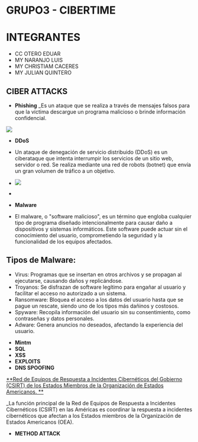 # GRUPO3 - CIBERTIME
# INTEGRANTES

- CC OTERO EDUAR
- MY NARANJO LUIS
- MY CHRISTIAM CACERES
- MY JULIAN QUINTERO

## CIBER ATTACKS

- **Phishing**
_Es un ataque que se realiza a través de mensajes falsos para que la víctima descargue un programa malicioso o brinde información confidencial.

![](https://digilopolis.com/blog/wp-content/uploads/2017/09/Phishing-1024x690.jpg)

- **DDoS**

- Un ataque de denegación de servicio distribuido (DDoS) es un ciberataque que intenta interrumpir los servicios de un sitio web, servidor o red. Se realiza mediante una red de robots (botnet) que envía un gran volumen de tráfico a un objetivo. 

- ![](https://img.freepik.com/vector-gratis/infografia-ransomware-diseno-plano_23-2149381248.jpg)
- 
- **Malware**
- El malware, o "software malicioso", es un término que engloba cualquier tipo de programa diseñado intencionalmente para causar daño a dispositivos y sistemas informáticos. Este software puede actuar sin el conocimiento del usuario, comprometiendo la seguridad y la funcionalidad de los equipos afectados.
  
## **Tipos de Malware:**
* Virus: Programas que se insertan en otros archivos y se propagan al ejecutarse, causando daños y replicándose.
* Troyanos: Se disfrazan de software legítimo para engañar al usuario y facilitar el acceso no autorizado a un sistema.
* Ransomware: Bloquea el acceso a los datos del usuario hasta que se pague un rescate, siendo uno de los tipos más dañinos y costosos.
* Spyware: Recopila información del usuario sin su consentimiento, como contraseñas y datos personales.
* Adware: Genera anuncios no deseados, afectando la experiencia del usuario.
  
- **Mintm**
- **SQL**
- **XSS**
- **EXPLOITS**
- **DNS SPOOFING**
  
[**Red de Equipos de Respuesta a Incidentes Cibernéticos del Gobierno (CSIRT) de los Estados Miembros de la Organización de Estados Americanos. **](https://csirtamericas.org/en)

_La función principal de la Red de Equipos de Respuesta a Incidentes Cibernéticos (CSIRT) en las Américas es coordinar la respuesta a incidentes cibernéticos que afectan a los Estados miembros de la Organización de Estados Americanos (OEA).

- **METHOD ATTACK**
